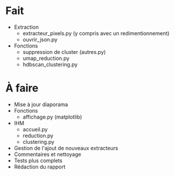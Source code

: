 # Fait

* Extraction
    * extracteur_pixels.py (y compris avec un redimentionnement)
    * ouvrir_json.py
* Fonctions
    * suppression de cluster (autres.py)
    * umap_reduction.py
    * hdbscan_clustering.py

# À faire

* Mise à jour diaporama
* Fonctions
    * affichage.py (matplotlib)
* IHM
    * accueil.py
    * reduction.py
    * clustering.py
* Gestion de l'ajout de nouveaux extracteurs
* Commentaires et nettoyage
* Tests plus complets
* Rédaction du rapport

